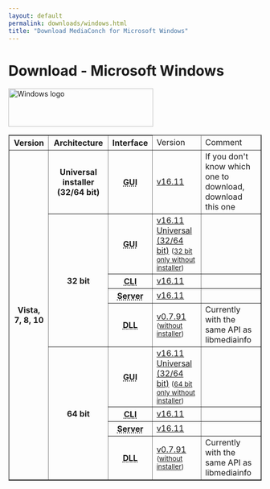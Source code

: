 ```yaml
---
layout: default
permalink: downloads/windows.html
title: "Download MediaConch for Microsoft Windows"
---
```


# Download - Microsoft Windows

<img src="/MediaConch/images/Windows.png" alt="Windows logo" width="288" height="76"><br />

<table border="1">
<thead>
<tr class="table-header">
    <th>Version</th>
    <th>Architecture</th>
    <th>Interface</th>
    <td>Version</td>
    <td>Comment</td>
</tr>
</thead>
<tbody>

<tr>
    <th rowspan="9">Vista, 7, 8, 10</th>
    <th>Universal installer (32/64 bit)</th>
    <th><abbr title="Graphical User Interface">GUI</abbr></th>
    <td><a href="//mediaarea.net/download/binary/mediaconch-gui/16.11/MediaConch_GUI_16.11_Windows.exe">v16.11</a></td>
    <td>If you don't know which one to download, download this one</td>
</tr>
<tr>
    <th rowspan="4">32 bit</th>
    <th><abbr title="Graphical User Interface">GUI</abbr></th>
    <td><a href="//mediaarea.net/download/binary/mediaconch-gui/16.11/MediaConch_GUI_16.11_Windows.exe">v16.11 Universal (32/64 bit)</a> <small> (<a href="//mediaarea.net/download/binary/mediaconch-gui/16.11/MediaConch_GUI_16.11_Windows_i386_WithoutInstaller.7z">32 bit only without installer</a>)</small></td>
    <td></td>
</tr>
<tr>
    <th><abbr title="Command Line Interface">CLI</abbr></th>
    <td><a href="//mediaarea.net/download/binary/mediaconch/16.11/MediaConch_CLI_16.11_Windows_i386.zip">v16.11</a></td>
    <td>&nbsp;</td>
</tr>
<tr>
    <th><abbr title="Server">Server</abbr></th>
    <td><a href="//mediaarea.net/download/binary/mediaconch-server/16.11/MediaConch_Server_16.11_Windows_i386.zip">v16.11</a></td>
    <td>&nbsp;</td>
</tr>
<tr>
    <th><abbr title="Dynamic Link Library">DLL</abbr></th>
    <td><a href="//mediaarea.net/download/binary/libmediainfo0/0.7.91/MediaInfo_DLL_0.7.91_Windows_i386.exe">v0.7.91</a><small> (<a href="//mediaarea.net/download/binary/libmediainfo0/0.7.91/MediaInfo_DLL_0.7.91_Windows_i386_WithoutInstaller.7z">without installer</a>)</small></td>
    <td>Currently with the same API as libmediainfo</td>
</tr>
<tr>
    <th rowspan="4">64 bit</th>
    <th><abbr title="Graphical User Interface">GUI</abbr></th>
    <td><a href="//mediaarea.net/download/binary/mediaconch-gui/16.11/MediaConch_GUI_16.11_Windows.exe">v16.11 Universal (32/64 bit)</a> <small>(<a href="//mediaarea.net/download/binary/mediaconch-gui/16.11/MediaConch_GUI_16.11_Windows_x64_WithoutInstaller.7z">64 bit only without installer</a>)</small></td>
    <td></td>
</tr>
<tr>
    <th><abbr title="Command Line Interface">CLI</abbr></th>
    <td><a href="//mediaarea.net/download/binary/mediaconch/16.11/MediaConch_CLI_16.11_Windows_x64.zip">v16.11</a></td>
    <td>&nbsp;</td>
</tr>
<tr>
    <th><abbr title="Server">Server</abbr></th>
    <td><a href="//mediaarea.net/download/binary/mediaconch-server/16.11/MediaConch_Server_16.11_Windows_x64.zip">v16.11</a></td>
    <td>&nbsp;</td>
</tr>
<tr>
    <th><abbr title="Dynamic Link Library">DLL</abbr></th>
    <td><a href="//mediaarea.net/download/binary/libmediainfo0/0.7.91/MediaInfo_DLL_0.7.91_Windows_x64.exe">v0.7.91</a><small> (<a href="//mediaarea.net/download/binary/libmediainfo0/0.7.91/MediaInfo_DLL_0.7.91_Windows_x64_WithoutInstaller.7z">without installer</a>)</small></td>
    <td>Currently with the same API as libmediainfo</td>
</tr>

</tbody>
</table>
